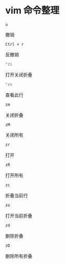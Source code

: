 # vim 命令整理


```shell
u
```

撤销

```shell
Ctrl + r
```

反撤销
```sh
"zi 
```

打开关闭折叠

```sh
"zv
```

查看此行

```sh
zm
```

关闭折叠

```sh
zM 
```

关闭所有


```sh
zr 
```

打开

```sh
zR 
```

打开所有
```sh
zc
```

折叠当前行

```sh
zo
```

打开当前折叠

```sh
zd 
```

删除折叠

```sh
zD 
```

删除所有折叠
